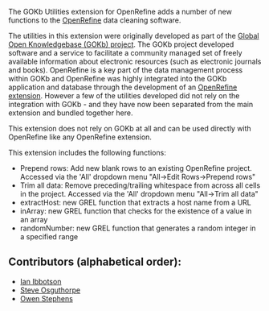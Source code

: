 The GOKb Utilities extension for OpenRefine adds a number of new functions to the [OpenRefine](http://openrefine.org) data cleaning software.

The utilities in this extension were originally developed as part of the [Global Open Knowledgebase (GOKb) project](https://gokb.openlibraryfoundation.org/gokb/). The GOKb project developed software and a service to facilitate a community managed set of freely available information about electronic resources (such as electronic journals and books). OpenRefine is a key part of the data management process within GOKb and OpenRefine was highly integrated into the GOKb application and database through the development of an [OpenRefine extension](https://github.com/k-int/gokb-phase1/tree/dev-integration/refine/extensions/gokb). However a few of the utilities developed did not rely on the integration with GOKb - and they have now been separated from the main extension and bundled together here.

This extension does not rely on GOKb at all and can be used directly with OpenRefine like any OpenRefine extension.

This extension includes the following functions:

- Prepend rows: Add new blank rows to an existing OpenRefine project. Accessed via the 'All' dropdown menu "All->Edit Rows->Prepend rows"
- Trim all data: Remove preceding/trailing whitespace from across all cells in the project. Accessed via the 'All' dropdown menu "All->Trim all data"
- extractHost: new GREL function that extracts a host name from a URL
- inArray: new GREL function that checks for the existence of a value in an array
- randomNumber: new GREL function that generates a random integer in a specified range

## Contributors (alphabetical order):

- [Ian Ibbotson](https://github.com/ianibbo)
- [Steve Osguthorpe](https://github.com/sosguthorpe)
- [Owen Stephens](https://github.com/ostephens)
